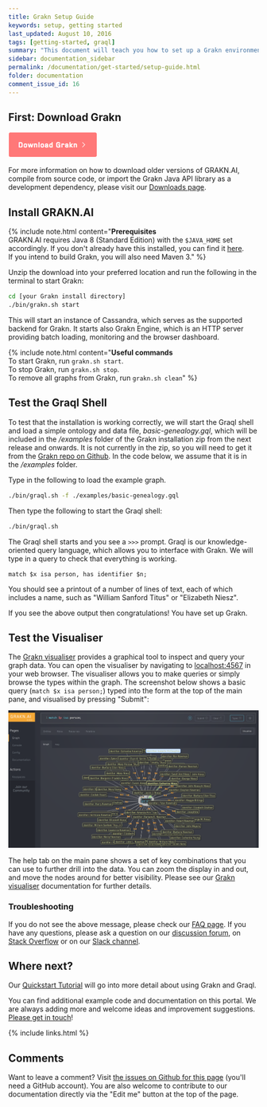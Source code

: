 ```yaml
---
title: Grakn Setup Guide
keywords: setup, getting started
last_updated: August 10, 2016
tags: [getting-started, graql]
summary: "This document will teach you how to set up a Grakn environment, start it up and load a simple example."
sidebar: documentation_sidebar
permalink: /documentation/get-started/setup-guide.html
folder: documentation
comment_issue_id: 16
---
```



## First: Download Grakn

[![download](/images/download.png)](https://grakn.ai/download/latest)

For more information on how to download older versions of GRAKN.AI, compile from source code, or import the Grakn Java API library as a development dependency, please visit our [Downloads page](../resources/downloads.html).

## Install GRAKN.AI
{% include note.html content="**Prerequisites**   <br />
GRAKN.AI requires Java 8 (Standard Edition) with the `$JAVA_HOME` set accordingly. If you don't already have this installed, you can find it [here](http://www.oracle.com/technetwork/java/javase/downloads/jdk8-downloads-2133151.html).  
If you intend to build Grakn, you will also need Maven 3." %}

Unzip the download into your preferred location and run the following in the terminal to start Grakn:

```bash
cd [your Grakn install directory]
./bin/grakn.sh start
```

This will start an instance of Cassandra, which serves as the supported backend for Grakn. It starts also Grakn Engine, which is an HTTP server providing batch loading, monitoring and the browser dashboard.

{% include note.html content="**Useful commands**  <br />
To start Grakn, run `grakn.sh start`.   
To stop Grakn, run `grakn.sh stop`.    
To remove all graphs from Grakn, run `grakn.sh clean`" %}


## Test the Graql Shell

To test that the installation is working correctly, we will start the Graql shell and load a simple ontology and data file, *basic-genealogy.gql*, which will be included in the */examples* folder of the Grakn installation zip from the next release and onwards. It is not currently in the zip, so you will need to get it from the [Grakn repo on Github](https://github.com/graknlabs/grakn/blob/master/grakn-dist/examples/basic-genealogy.gql). In the code below, we assume that it is in the */examples* folder. 

Type in the following to load the example graph.


```bash
./bin/graql.sh -f ./examples/basic-genealogy.gql
```

Then type the following to start the Graql shell:

```bash
./bin/graql.sh
```

The Graql shell starts and you see a `>>>` prompt. Graql is our knowledge-oriented query language, which allows you to interface with Grakn. We will type in a query to check that everything is working. 


```graql   
match $x isa person, has identifier $n;
```

You should see a printout of a number of lines of text, each of which includes a name, such as "William Sanford Titus" or "Elizabeth Niesz".

If you see the above output then congratulations! You have set up Grakn.

## Test the Visualiser

The [Grakn visualiser](../grakn-dashboard/visualiser.html) provides a graphical tool to inspect and query your graph data. You can open the visualiser by navigating to [localhost:4567](http://localhost:4567) in your web browser. The visualiser allows you to make queries or simply browse the types within the graph. The screenshot below shows a basic query (`match $x isa person;`) typed into the form at the top of the main pane, and visualised by pressing "Submit":

![Person query](/images/match-$x-isa-person.png)

The help tab on the main pane shows a set of key combinations that you can use to further drill into the data. You can zoom the display in and out, and move the nodes around for better visibility. Please see our [Grakn visualiser](../grakn-dashboard/visualiser.html) documentation for further details.

### Troubleshooting  
If you do not see the above message, please check our [FAQ page](../resources/faq.html). If you have any questions, please ask a question on our [discussion forum](http://discuss.grakn.ai), on [Stack Overflow](http://stackoverflow.com) or on our [Slack channel](https://grakn.ai/slack.html).


## Where next?
Our [Quickstart Tutorial](./quickstart-tutorial.html) will go into more detail about using Grakn and Graql.

You can find additional example code and documentation on this portal. We are always adding more and welcome ideas and improvement suggestions. [Please get in touch](https://grakn.ai/community.html)!

{% include links.html %}

## Comments
Want to leave a comment? Visit <a href="https://github.com/graknlabs/docs/issues/16" target="_blank">the issues on Github for this page</a> (you'll need a GitHub account). You are also welcome to contribute to our documentation directly via the "Edit me" button at the top of the page.
